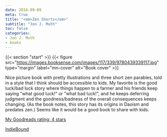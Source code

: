 ```yaml
---
date: 2016-09-09
meta: true
title: "<em>Zen Shorts</em>"
subtitle: "Jon J. Muth"
toc: false
categories:
- Jon J. Muth
- books
---
```


{{< section "start" >}}
{{< figure src="https://images.booksense.com/images/117/339/9780439339117.jpg" type="margin" label="mn-cover" alt="Book cover" >}}

Nice picture book with pretty illustrations and three short zen parables, told in a style that I think should be accessible to kids. My favorite is the good luck/bad luck story where things happen to a farmer and his friends keep saying "what good luck!" or "what bad luck!", and he keeps deferring judgment and the goodness/badness of the overall consequences keeps changing. (As the book notes, this story has its origins in Daoism and predates zen.) Seems like it would be a good book to share with kids.

[My Goodreads rating: 4 stars](https://www.goodreads.com/review/show/1752637025)  

[IndieBound](https://www.indiebound.org/book/9780439339117)
